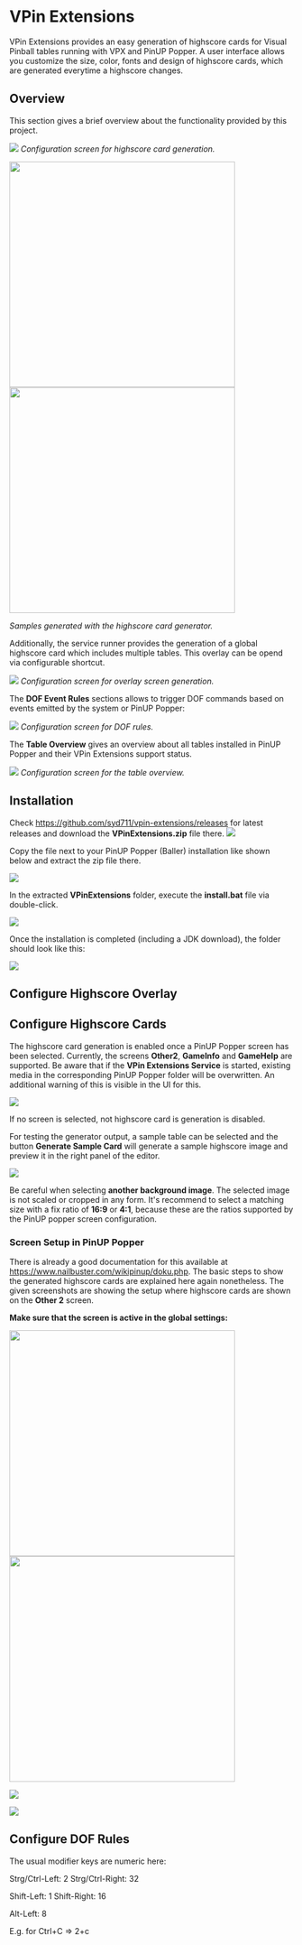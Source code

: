 # VPin Extensions

VPin Extensions provides an easy generation of highscore cards for Visual Pinball tables running with VPX 
and PinUP Popper. A user interface allows you customize the size, color, fonts and design of highscore cards,
which are generated everytime a highscore changes.

## Overview

This section gives a brief overview about the functionality provided by this project.

![](./documentation/screen-cards-1.png)
*Configuration screen for highscore card generation.*

<img src="/documentation/sample-card-1.png" width="400"><img src="/documentation/sample-card-2.png" width="400">

*Samples generated with the highscore card generator.*

Additionally, the service runner provides the generation of a global highscore card which includes multiple tables.
This overlay can be opend via configurable shortcut.


![](./documentation/screen-overlay-1.png)
*Configuration screen for overlay screen generation.*


The __DOF Event Rules__ sections allows to trigger DOF commands based on events emitted by the 
system or PinUP Popper:

![](./documentation/screen-dof-1.png)
*Configuration screen for DOF rules.*


The __Table Overview__ gives an overview about all tables installed in PinUP Popper
and their VPin Extensions support status.


![](./documentation/screen-tables-1.png)
*Configuration screen for the table overview.*

## Installation

Check https://github.com/syd711/vpin-extensions/releases for latest releases 
and download the __VPinExtensions.zip__ file there.
![](./documentation/install-05.png)

Copy the file next to your PinUP Popper (Baller) installation like shown below and extract the zip file there.

![](./documentation/install-10.png)

In the extracted __VPinExtensions__ folder, execute the __install.bat__ file via double-click.

![](./documentation/install-20.png)

Once the installation is completed (including a JDK download), the folder should look like this:

![](./documentation/install-30.png)


## Configure Highscore Overlay


## Configure Highscore Cards

The highscore card generation is enabled once a PinUP Popper screen has been selected.
Currently, the screens __Other2__, __GameInfo__ and __GameHelp__ are supported.
Be aware that if the __VPin Extensions Service__ is started, existing media in the
corresponding PinUP Popper folder will be overwritten. An additional warning of this is visible in the UI for this.

![](./documentation/card-warning.png)

If no screen is selected, not highscore card is generation is disabled.

For testing the generator output, a sample table can be selected and the button
__Generate Sample Card__ will generate a sample highscore image and preview it in the right panel of the editor.

![](./documentation/screen-cards-2.png)

Be careful when selecting __another background image__. The selected image is not scaled or cropped in any form.
It's recommend to select a matching size with a fix ratio of __16:9__ or __4:1__, because these are the 
ratios supported by the PinUP popper screen configuration.

### Screen Setup in PinUP Popper

There is already a good documentation for this available at https://www.nailbuster.com/wikipinup/doku.php.
The basic steps to show the generated highscore cards are explained here again nonetheless.
The given screenshots are showing the setup where highscore cards are shown on the __Other 2__ screen.

__Make sure that the screen is active in the global settings:__

<img src="/documentation/display-configuration.png" width="400">


<img src="/documentation/display-settings.png" width="400">

![](./documentation/key-binding.png)

![](./documentation/screen-configuration.png)

## Configure DOF Rules

The usual modifier keys are numeric here:

Strg/Ctrl-Left: 2
Strg/Ctrl-Right: 32

Shift-Left: 1
Shift-Right: 16

Alt-Left: 8

E.g. for Ctrl+C => 2+c

